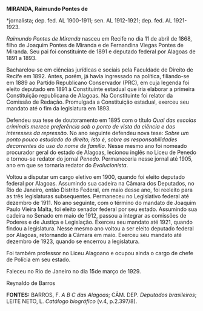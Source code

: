 **MIRANDA, Raimundo Pontes de**

\*jornalista; dep. fed. AL 1900-1911; sen. AL 1912-1921; dep. fed. AL
1921-1923.

*Raimundo Pontes de Miranda* nasceu em Recife no dia 11 de abril de
1868, filho de Joaquim Pontes de Miranda e de Fernandina Viegas Pontes
de Miranda. Seu pai foi constituinte de 1891 e deputado federal por
Alagoas de 1891 a 1893.

Bacharelou-se em ciências jurídicas e sociais pela Faculdade de Direito
de Recife em 1892. Antes, porém, já havia ingressado na política,
filiando-se em 1889 ao Partido Republicano Conservador (PRC), em cuja
legenda foi eleito deputado em 1891 à Constituinte estadual que iria
elaborar a primeira Constituição republicana de Alagoas. Na Constituinte
foi relator da Comissão de Redação. Promulgada a Constituição estadual,
exerceu seu mandato até o fim da legislatura em 1893.

Defendeu sua tese de doutoramento em 1895 com o título *Qual das escolas
criminais merece preferência sob o ponto de vista da ciência e dos
interesses da repressão*. No ano seguinte defendeu nova tese: *Sobre um
ponto pouco estudado do direito, isto é, sobre as responsabilidades
decorrentes do uso do nome de família*. Nesse mesmo ano foi nomeado
procurador geral do estado de Alagoas, lecionou inglês no Liceu de
Penedo e tornou-se redator do jornal *Penedo.* Permaneceria nesse jornal
até 1905, ano em que se tornaria redator do *Evolucionista*.

Voltou a disputar um cargo eletivo em 1900, quando foi eleito deputado
federal por Alagoas. Assumindo sua cadeira na Câmara dos Deputados, no
Rio de Janeiro, então Distrito Federal, em maio desse ano, foi reeleito
para as três legislaturas subsequentes. Permaneceu no Legislativo
federal até dezembro de 1911. No ano seguinte, com o término do mandato
de Joaquim Paulo Vieira Malta, foi eleito senador federal por seu
estado. Assumindo sua cadeira no Senado em maio de 1912, passou a
integrar as comissões de Poderes e de Justiça e Legislação. Exerceu seu
mandato até 1921, quando findou a legislatura. Nesse mesmo ano voltou a
ser eleito deputado federal por Alagoas, retornando à Câmara em maio.
Exerceu seu mandato até dezembro de 1923, quando se encerrou a
legislatura.

Foi também professor no Liceu Alagoano e ocupou ainda o cargo de chefe
de Polícia em seu estado.

Faleceu no Rio de Janeiro no dia 15de março de 1929.

Reynaldo de Barros

**FONTES:** BARROS, F. *A B C das Alagoas*; CÂM. DEP. *Deputados
brasileiros*; LEITE NETO, L. *Catálogo biográfico* (v.4, p.2.397/8).
